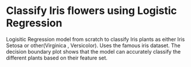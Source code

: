 # Classify Iris flowers using Logistic Regression
 Logisitic Regression model from scratch to classify Iris plants as either Iris Setosa or other(Virginica , Versicolor). Uses the famous iris dataset. The decision boundary plot shows that the model can accurately classify the different plants based on their feature set.
